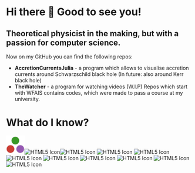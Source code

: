 # Hi there 👋 Good to see you! 

## Theoretical physicist in the making, but with a passion for computer science.

Now on my GitHub you can find the following repos:
- **AccretionCurrentsJulia** - a program which allows to visualise accretion currents around Schwarzschild black hole (In future: also around Kerr black hole)
- **TheWatcher** - a program for watching videos (W.I.P)
Repos which start with WFAIS contains codes, which were made to pass a course at my university.

# What do I know?
 <img src="https://raw.githubusercontent.com/devicons/devicon/master/icons/julia/julia-original.svg" alt="Julia Icon" width="50" height="50"><img src="https://cdn.jsdelivr.net/gh/devicons/devicon@latest/icons/python/python-original.svg" alt="HTML5 Icon" width="50" height="50"><img src="https://cdn.jsdelivr.net/gh/devicons/devicon@latest/icons/arduino/arduino-original-wordmark.svg" alt="HTML5 Icon" width="50" height="50"> <img src="https://cdn.jsdelivr.net/gh/devicons/devicon@latest/icons/bash/bash-plain.svg"  alt="HTML5 Icon" width="50" height="50">  <img src="https://cdn.jsdelivr.net/gh/devicons/devicon@latest/icons/c/c-original.svg"  alt="HTML5 Icon" width="50" height="50"><img src="https://cdn.jsdelivr.net/gh/devicons/devicon@latest/icons/cplusplus/cplusplus-original.svg"  alt="HTML5 Icon" width="50" height="50"> <img src="https://cdn.jsdelivr.net/gh/devicons/devicon@latest/icons/haskell/haskell-original.svg"  alt="HTML5 Icon" width="50" height="50">  <img src="https://cdn.jsdelivr.net/gh/devicons/devicon@latest/icons/java/java-original-wordmark.svg"  alt="HTML5 Icon" width="50" height="50"> <img src="https://cdn.jsdelivr.net/gh/devicons/devicon@latest/icons/latex/latex-original.svg"  alt="HTML5 Icon" width="50" height="50">  <img src="https://cdn.jsdelivr.net/gh/devicons/devicon@latest/icons/jupyter/jupyter-original-wordmark.svg"  alt="HTML5 Icon" width="50" height="50"><img src="https://cdn.jsdelivr.net/gh/devicons/devicon@latest/icons/premierepro/premierepro-original.svg"  alt="HTML5 Icon" width="50" height="50">
          
          
          
          



          
          
          
          
